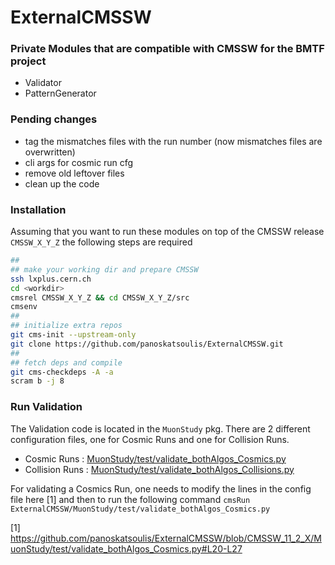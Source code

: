 # ExternalCMSSW
### Private Modules that are compatible with CMSSW for the BMTF project
- Validator
- PatternGenerator

### Pending changes
- tag the mismatches files with the run number (now mismatches files are overwritten)
- cli args for cosmic run cfg
- remove old leftover files
- clean up the code

### Installation
Assuming that you want to run these modules on top of the CMSSW release `CMSSW_X_Y_Z` the following steps are required
```bash
##
## make your working dir and prepare CMSSW
ssh lxplus.cern.ch
cd <workdir>
cmsrel CMSSW_X_Y_Z && cd CMSSW_X_Y_Z/src
cmsenv
##
## initialize extra repos
git cms-init --upstream-only
git clone https://github.com/panoskatsoulis/ExternalCMSSW.git
##
## fetch deps and compile
git cms-checkdeps -A -a
scram b -j 8
```

### Run Validation
The Validation code is located in the `MuonStudy` pkg. There are 2 different configuration files, one for Cosmic Runs and one for Collision Runs.
- Cosmic Runs    : [MuonStudy/test/validate_bothAlgos_Cosmics.py](../blob/CMSSW_11_2_X/MuonStudy/test/validate_bothAlgos_Cosmics.py)
- Collision Runs : [MuonStudy/test/validate_bothAlgos_Collisions.py](../blob/CMSSW_11_2_X/MuonStudy/test/validate_bothAlgos_Collisions.py)

For validating a Cosmics Run, one needs to modify the lines in the config file here [1] and then to run the following command
`cmsRun ExternalCMSSW/MuonStudy/test/validate_bothAlgos_Cosmics.py`

[1] https://github.com/panoskatsoulis/ExternalCMSSW/blob/CMSSW_11_2_X/MuonStudy/test/validate_bothAlgos_Cosmics.py#L20-L27